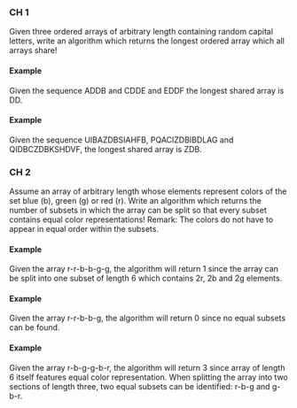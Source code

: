 
### CH 1
Given three ordered arrays of arbitrary length containing random capital letters, write an algorithm which
returns the longest ordered array which all arrays share!
#### Example
Given the sequence ADDB and CDDE and EDDF the longest shared array is DD. 
#### Example
Given the sequence UIBAZDBSIAHFB, PQACIZDBIBDLAG and QIDBCZDBKSHDVF, the longest shared
array is ZDB.

### CH 2
Assume an array of arbitrary length whose elements represent colors of the set blue (b), green (g) or red (r).
Write an algorithm which returns the number of subsets in which the array can be split so that every subset
contains equal color representations! Remark: The colors do not have to appear in equal order within the
subsets.
#### Example
Given the array r-r-b-b-g-g, the algorithm will return 1 since the array can be split into one subset of length
6 which contains 2r, 2b and 2g elements.
#### Example
Given the array r-r-b-b-g, the algorithm will return 0 since no equal subsets can be found. 
#### Example
Given the array r-b-g-g-b-r, the algorithm will return 3 since array of length 6 itself features equal color
representation. When splitting the array into two sections of length three, two equal subsets can be identified:
r-b-g and g-b-r.